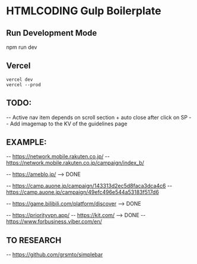 # HTMLCODING Gulp Boilerplate

## Run Development Mode
npm run dev

## Vercel
```
vercel dev
vercel --prod
```

## TODO:
-- Active nav item depends on scroll section + auto close after click on SP
-- Add imagemap to the KV of the guidelines page


## EXAMPLE:
-- https://network.mobile.rakuten.co.jp/
-- https://network.mobile.rakuten.co.jp/campaign/index_b/


-- https://ameblo.jp/ --> DONE

-- https://camp.auone.jp/campaign/143313d2ec5d8faca3dca4c6
-- https://camp.auone.jp/campaign/49efc496e544a53183f517d6

-- https://game.bilibili.com/platform/discover --> DONE


-- https://priorityvpn.app/
-- https://kit.com/ --> DONE
-- https://www.forbusiness.viber.com/en/


## TO RESEARCH
-- https://github.com/grsmto/simplebar
